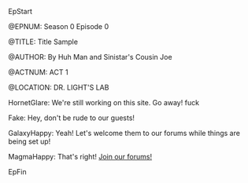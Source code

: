 

EpStart

@EPNUM: Season 0 Episode 0

@TITLE: Title Sample

@AUTHOR: By Huh Man and Sinistar's Cousin Joe

@ACTNUM: ACT 1

@LOCATION: DR. LIGHT'S LAB

HornetGlare: We're still working on this site. Go away!
fuck

Fake: Hey, don't be rude to our guests!

GalaxyHappy: Yeah! Let's welcome them to our forums while things are being set up!

MagmaHappy: That's right! [Join our forums!](http://cyborgresistance.proboards.com/)

EpFin

<script src="{{ '/assets/js/EpFormatter.js' | relative_url }}"></script>